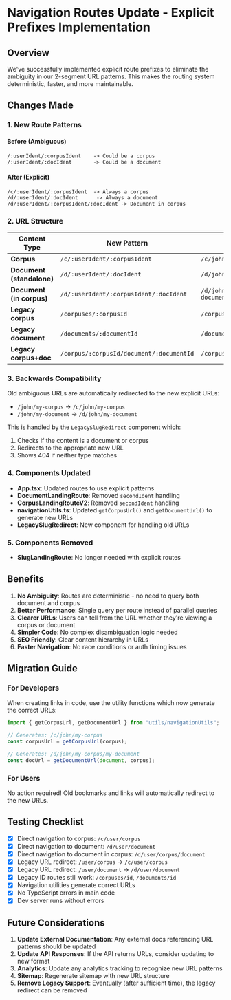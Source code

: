 # Navigation Routes Update - Explicit Prefixes Implementation

## Overview

We've successfully implemented explicit route prefixes to eliminate the ambiguity in our 2-segment URL patterns. This makes the routing system deterministic, faster, and more maintainable.

## Changes Made

### 1. New Route Patterns

#### Before (Ambiguous)

```
/:userIdent/:corpusIdent    -> Could be a corpus
/:userIdent/:docIdent       -> Could be a document
```

#### After (Explicit)

```
/c/:userIdent/:corpusIdent  -> Always a corpus
/d/:userIdent/:docIdent      -> Always a document
/d/:userIdent/:corpusIdent/:docIdent -> Document in corpus
```

### 2. URL Structure

| Content Type              | New Pattern                              | Example                         |
| ------------------------- | ---------------------------------------- | ------------------------------- |
| **Corpus**                | `/c/:userIdent/:corpusIdent`             | `/c/john/my-corpus`             |
| **Document (standalone)** | `/d/:userIdent/:docIdent`                | `/d/john/my-document`           |
| **Document (in corpus)**  | `/d/:userIdent/:corpusIdent/:docIdent`   | `/d/john/my-corpus/my-document` |
| **Legacy corpus**         | `/corpuses/:corpusId`                    | `/corpuses/Q29ycHVzVHlwZTox`    |
| **Legacy document**       | `/documents/:documentId`                 | `/documents/RG9jVHlwZTox`       |
| **Legacy corpus+doc**     | `/corpus/:corpusId/document/:documentId` | `/corpus/123/document/456`      |

### 3. Backwards Compatibility

Old ambiguous URLs are automatically redirected to the new explicit URLs:

- `/john/my-corpus` → `/c/john/my-corpus`
- `/john/my-document` → `/d/john/my-document`

This is handled by the `LegacySlugRedirect` component which:

1. Checks if the content is a document or corpus
2. Redirects to the appropriate new URL
3. Shows 404 if neither type matches

### 4. Components Updated

- **App.tsx**: Updated routes to use explicit patterns
- **DocumentLandingRoute**: Removed `secondIdent` handling
- **CorpusLandingRouteV2**: Removed `secondIdent` handling
- **navigationUtils.ts**: Updated `getCorpusUrl()` and `getDocumentUrl()` to generate new URLs
- **LegacySlugRedirect**: New component for handling old URLs

### 5. Components Removed

- **SlugLandingRoute**: No longer needed with explicit routes

## Benefits

1. **No Ambiguity**: Routes are deterministic - no need to query both document and corpus
2. **Better Performance**: Single query per route instead of parallel queries
3. **Clearer URLs**: Users can tell from the URL whether they're viewing a corpus or document
4. **Simpler Code**: No complex disambiguation logic needed
5. **SEO Friendly**: Clear content hierarchy in URLs
6. **Faster Navigation**: No race conditions or auth timing issues

## Migration Guide

### For Developers

When creating links in code, use the utility functions which now generate the correct URLs:

```typescript
import { getCorpusUrl, getDocumentUrl } from "utils/navigationUtils";

// Generates: /c/john/my-corpus
const corpusUrl = getCorpusUrl(corpus);

// Generates: /d/john/my-corpus/my-document
const docUrl = getDocumentUrl(document, corpus);
```

### For Users

No action required! Old bookmarks and links will automatically redirect to the new URLs.

## Testing Checklist

- [x] Direct navigation to corpus: `/c/user/corpus`
- [x] Direct navigation to document: `/d/user/document`
- [x] Direct navigation to document in corpus: `/d/user/corpus/document`
- [x] Legacy URL redirect: `/user/corpus` → `/c/user/corpus`
- [x] Legacy URL redirect: `/user/document` → `/d/user/document`
- [x] Legacy ID routes still work: `/corpuses/id`, `/documents/id`
- [x] Navigation utilities generate correct URLs
- [x] No TypeScript errors in main code
- [x] Dev server runs without errors

## Future Considerations

1. **Update External Documentation**: Any external docs referencing URL patterns should be updated
2. **Update API Responses**: If the API returns URLs, consider updating to new format
3. **Analytics**: Update any analytics tracking to recognize new URL patterns
4. **Sitemap**: Regenerate sitemap with new URL structure
5. **Remove Legacy Support**: Eventually (after sufficient time), the legacy redirect can be removed
